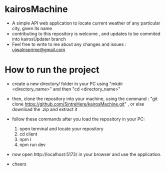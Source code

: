 # kairosMachine
* A simple API web application to locate current weather of any particular city, given its name 
* contributing to this repository is welcome , and updates to be commited into kairosUpdater branch
* Feel free to write to me about any changes and issues : ujwalnsprime@gmail.com
  
# How to run the project

* create a new directory/ folder in your PC using "mkdir <directory_name>" and then "cd <directory_name>"
* then, clone the repository into your machine, using the command : "git clone https://github.com/SintreHere/kairosMachine.git" , or else download the .zip and extract it
* follow these commands after you load the repository in your PC:
  1. open terminal and locate your repository
  2. cd client
  3. npm i
  4. npm run dev

* now open http://localhost:5173/ in your browser and use the application.


* cheers

